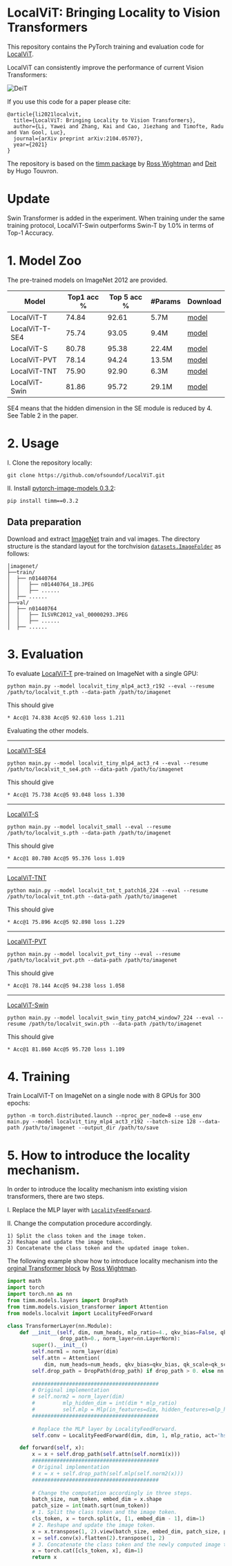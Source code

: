 # LocalViT: Bringing Locality to Vision Transformers

This repository contains the PyTorch training and evaluation code for [LocalViT](https://arxiv.org/abs/2104.05707).

LocalViT can consistently improve the performance of current Vision Transformers: 

![DeiT](./images/teaser.png)

If you use this code for a paper please cite:

```
@article{li2021localvit,
  title={LocalViT: Bringing Locality to Vision Transformers},
  author={Li, Yawei and Zhang, Kai and Cao, Jiezhang and Timofte, Radu and Van Gool, Luc},
  journal={arXiv preprint arXiv:2104.05707},
  year={2021}
}
```

The repository is based on the [timm package](https://github.com/rwightman/pytorch-image-models) by [Ross Wightman](https://github.com/rwightman) and [Deit](https://github.com/facebookresearch/deit) by Hugo Touvron.

# Update

Swin Transformer is added in the experiment. When training under the same training protocol, LocalViT-Swin outperforms Swin-T by 1.0% in terms of Top-1 Accuracy.

# 1. Model Zoo

The pre-trained models on ImageNet 2012 are provided.

| Model | Top1 acc % | Top 5 acc % | #Params | Download |
| --- | --- | --- | --- | --- |
| LocalViT-T | 74.84 | 92.61 | 5.7M | [model](https://drive.google.com/file/d/1x34YjvhIObfcv1OsVnaKRjuRgPgadm4F/view?usp=sharing) |
| LocalViT-T-SE4 | 75.74 | 93.05 | 9.4M | [model](https://drive.google.com/file/d/1EG8mzoP1qZQxH4XVnYGkLFQT3LcXD-7U/view?usp=sharing) |
| LocalViT-S | 80.78 | 95.38 | 22.4M| [model](https://drive.google.com/file/d/18p7jsRI7sPjBinog81acLdsUicxADJYk/view?usp=sharing) |
| LocalViT-PVT | 78.14 | 94.24 | 13.5M | [model](https://drive.google.com/file/d/1pMcV47s5UchpKVBpe_A8BrtL0pG9yVvF/view?usp=sharing) |
| LocalViT-TNT | 75.90 | 92.90 | 6.3M | [model](https://drive.google.com/file/d/1b6AoHeq7WGFPNB4jibMjWGK1nKfhLvA_/view?usp=sharing) |
| LocalViT-Swin | 81.86 | 95.72 | 29.1M | [model](https://drive.google.com/file/d/1slE6P6use6f8PnNC43y82XHNy1ntDW1F/view?usp=sharing) |

SE4 means that the hidden dimension in the SE module is reduced by 4. See Table 2 in the paper.


# 2. Usage

I. Clone the repository locally:
```
git clone https://github.com/ofsoundof/LocalViT.git
```
II. Install [pytorch-image-models 0.3.2](https://github.com/rwightman/pytorch-image-models):

```
pip install timm==0.3.2
```

## Data preparation

Download and extract [ImageNet](http://image-net.org/) train and val images.
The directory structure is the standard layout for the torchvision [`datasets.ImageFolder`](https://pytorch.org/vision/stable/datasets.html#imagefolder) as follows:

```
│imagenet/
├──train/
│  ├── n01440764
│  │   ├── n01440764_18.JPEG
│  │   ├── ......
│  ├── ......
├──val/
│  ├── n01440764
│  │   ├── ILSVRC2012_val_00000293.JPEG
│  │   ├── ......
│  ├── ......
```

# 3. Evaluation

To evaluate [LocalViT-T](https://drive.google.com/file/d/1x34YjvhIObfcv1OsVnaKRjuRgPgadm4F/view?usp=sharing) pre-trained on ImageNet with a single GPU:
```
python main.py --model localvit_tiny_mlp4_act3_r192 --eval --resume /path/to/localvit_t.pth --data-path /path/to/imagenet
```
This should give
```
* Acc@1 74.838 Acc@5 92.610 loss 1.211
```

Evaluating the other models.

--------------------------------------------------------------------

[LocalViT-SE4](https://drive.google.com/file/d/1EG8mzoP1qZQxH4XVnYGkLFQT3LcXD-7U/view?usp=sharing)

```
python main.py --model localvit_tiny_mlp4_act3_r4 --eval --resume /path/to/localvit_t_se4.pth --data-path /path/to/imagenet
```
This should give
```
* Acc@1 75.738 Acc@5 93.048 loss 1.330
```

--------------------------------------------------------------------

[LocalViT-S](https://drive.google.com/file/d/18p7jsRI7sPjBinog81acLdsUicxADJYk/view?usp=sharing)

```
python main.py --model localvit_small --eval --resume /path/to/localvit_s.pth --data-path /path/to/imagenet
```
This should give
```
* Acc@1 80.780 Acc@5 95.376 loss 1.019
```

--------------------------------------------------------------------

[LocalViT-TNT](https://drive.google.com/file/d/1b6AoHeq7WGFPNB4jibMjWGK1nKfhLvA_/view?usp=sharing)

```
python main.py --model localvit_tnt_t_patch16_224 --eval --resume /path/to/localvit_tnt.pth --data-path /path/to/imagenet
```
This should give
```
* Acc@1 75.896 Acc@5 92.898 loss 1.229
```

--------------------------------------------------------------------

[LocalViT-PVT](https://drive.google.com/file/d/1pMcV47s5UchpKVBpe_A8BrtL0pG9yVvF/view?usp=sharing)

```
python main.py --model localvit_pvt_tiny --eval --resume /path/to/localvit_pvt.pth --data-path /path/to/imagenet
```
This should give
```
* Acc@1 78.144 Acc@5 94.238 loss 1.058
```

--------------------------------------------------------------------

[LocalViT-Swin](https://drive.google.com/file/d/1slE6P6use6f8PnNC43y82XHNy1ntDW1F/view?usp=sharing)

```
python main.py --model localvit_swin_tiny_patch4_window7_224 --eval --resume /path/to/localvit_swin.pth --data-path /path/to/imagenet
```
This should give
```
* Acc@1 81.860 Acc@5 95.720 loss 1.109
```



# 4. Training
Train LocalViT-T on ImageNet on a single node with 8 GPUs for 300 epochs:

```
python -m torch.distributed.launch --nproc_per_node=8 --use_env main.py --model localvit_tiny_mlp4_act3_r192 --batch-size 128 --data-path /path/to/imagenet --output_dir /path/to/save

```

# 5. How to introduce the locality mechanism.

In order to introduce the locality mechanism into existing vision transformers, there are two steps.

I. Replace the MLP layer with [`LocalityFeedForward`](https://github.com/ofsoundof/LocalViT/blob/main/models/localvit.py#L70).

II. Change the computation procedure accordingly.

    1) Split the class token and the image token.
    2) Reshape and update the image token.
    3) Concatenate the class token and the updated image token.
    
The following example show how to introduce locality mechanism into the [orginal Transformer block](https://github.com/rwightman/pytorch-image-models/blob/master/timm/models/vision_transformer.py#L162) by [Ross Wightman](https://github.com/rwightman).

```python
import math
import torch
import torch.nn as nn
from timm.models.layers import DropPath
from timm.models.vision_transformer import Attention
from models.localvit import LocalityFeedForward

class TransformerLayer(nn.Module):
    def __init__(self, dim, num_heads, mlp_ratio=4., qkv_bias=False, qk_scale=None, drop=0., attn_drop=0.,
                 drop_path=0., norm_layer=nn.LayerNorm):
        super().__init__()
        self.norm1 = norm_layer(dim)
        self.attn = Attention(
            dim, num_heads=num_heads, qkv_bias=qkv_bias, qk_scale=qk_scale, attn_drop=attn_drop, proj_drop=drop)
        self.drop_path = DropPath(drop_path) if drop_path > 0. else nn.Identity()
        
        #########################################
        # Original implementation
        # self.norm2 = norm_layer(dim)
        #         mlp_hidden_dim = int(dim * mlp_ratio)
        #         self.mlp = Mlp(in_features=dim, hidden_features=mlp_hidden_dim, act_layer=act_layer, drop=drop)
        #########################################
        
        # Replace the MLP layer by LocalityFeedForward.
        self.conv = LocalityFeedForward(dim, dim, 1, mlp_ratio, act='hs+se', reduction=dim//4)

    def forward(self, x):
        x = x + self.drop_path(self.attn(self.norm1(x)))
        #########################################
        # Original implementation
        # x = x + self.drop_path(self.mlp(self.norm2(x)))
        #########################################
        
        # Change the computation accordingly in three steps.
        batch_size, num_token, embed_dim = x.shape
        patch_size = int(math.sqrt(num_token))
        # 1. Split the class token and the image token.
        cls_token, x = torch.split(x, [1, embed_dim - 1], dim=1)                    
        # 2. Reshape and update the image token.
        x = x.transpose(1, 2).view(batch_size, embed_dim, patch_size, patch_size)  
        x = self.conv(x).flatten(2).transpose(1, 2)                                
        # 3. Concatenate the class token and the newly computed image token.
        x = torch.cat([cls_token, x], dim=1)
        return x
```
